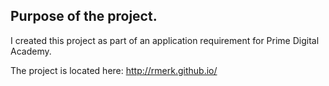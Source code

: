 ## Purpose of the project.
I created this project as part of an application requirement for Prime Digital Academy.  

The project is located here: http://rmerk.github.io/
